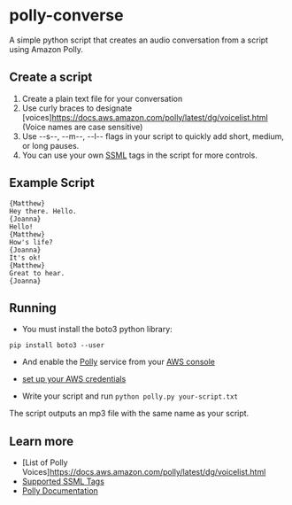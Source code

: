 # polly-converse
A simple python script that creates an audio conversation from a script using Amazon Polly.

## Create a script

1. Create a plain text file for your conversation
2. Use curly braces to designate [voices]https://docs.aws.amazon.com/polly/latest/dg/voicelist.html (Voice names are case sensitive)
3. Use --s--, --m--, --l-- flags in your script to quickly add short, medium, or long pauses.
4. You can use your own [SSML](https://docs.aws.amazon.com/polly/latest/dg/supportedtags.html) tags in the script for more controls.

## Example Script

```
{Matthew}
Hey there. Hello.
{Joanna}
Hello!
{Matthew}
How's life?
{Joanna}
It's ok!
{Matthew}
Great to hear.
{Joanna}
```

## Running

* You must install the boto3 python library:

`pip install boto3 --user`

* And enable the [Polly](https://console.aws.amazon.com/polly/home/SynthesizeSpeech) service from your [AWS console](https://console.aws.amazon.com)

* [set up your AWS credentials](https://docs.aws.amazon.com/sdk-for-java/v1/developer-guide/setup-credentials.html)

* Write your script and run `python polly.py your-script.txt`

The script outputs an mp3 file with the same name as your script.

## Learn more

* [List of Polly Voices]https://docs.aws.amazon.com/polly/latest/dg/voicelist.html
* [Supported SSML Tags](https://docs.aws.amazon.com/polly/latest/dg/supportedtags.html)
* [Polly Documentation](https://docs.aws.amazon.com/polly/latest/dg/what-is.html)

